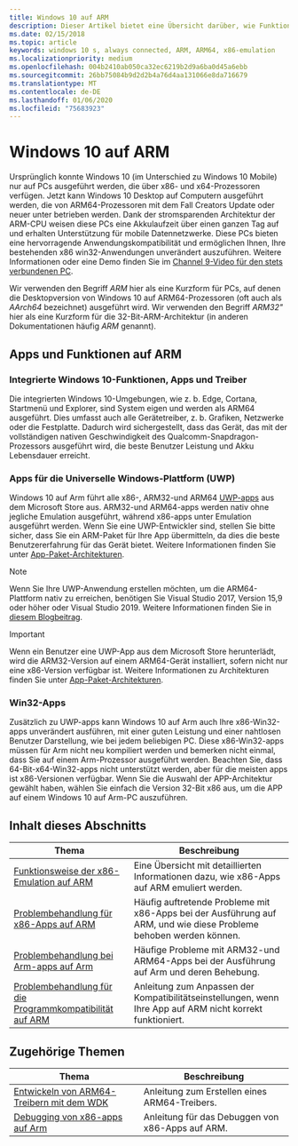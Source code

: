 ```yaml
---
title: Windows 10 auf ARM
description: Dieser Artikel bietet eine Übersicht darüber, wie Funktionen und Apps auf ARM ausgeführt werden, welche Einschränkungen bestehen und wo Sie weitere Informationen erhalten können.
ms.date: 02/15/2018
ms.topic: article
keywords: windows 10 s, always connected, ARM, ARM64, x86-emulation
ms.localizationpriority: medium
ms.openlocfilehash: 004b2410ab050ca32ec6219b2d9a6ba0d45a6ebb
ms.sourcegitcommit: 26bb75084b9d2d2b4a76d4aa131066e8da716679
ms.translationtype: MT
ms.contentlocale: de-DE
ms.lasthandoff: 01/06/2020
ms.locfileid: "75683923"
---
```

# <a name="windows-10-on-arm"></a>Windows 10 auf ARM
Ursprünglich konnte Windows 10 (im Unterschied zu Windows 10 Mobile) nur auf PCs ausgeführt werden, die über x86- und x64-Prozessoren verfügen. Jetzt kann Windows 10 Desktop auf Computern ausgeführt werden, die von ARM64-Prozessoren mit dem Fall Creators Update oder neuer unter betrieben werden. Dank der stromsparenden Architektur der ARM-CPU weisen diese PCs eine Akkulaufzeit über einen ganzen Tag auf und erhalten Unterstützung für mobile Datennetzwerke. Diese PCs bieten eine hervorragende Anwendungskompatibilität und ermöglichen Ihnen, Ihre bestehenden x86 win32-Anwendungen unverändert auszuführen. Weitere Informationen oder eine Demo finden Sie im [Channel 9-Video für den stets verbundenen PC](https://channel9.msdn.com/Events/Build/2017/P4171).

Wir verwenden den Begriff *ARM* hier als eine Kurzform für PCs, auf denen die Desktopversion von Windows 10 auf ARM64-Prozessoren (oft auch als *AArch64* bezeichnet) ausgeführt wird.  Wir verwenden den Begriff *ARM32"* hier als eine Kurzform für die 32-Bit-ARM-Architektur (in anderen Dokumentationen häufig *ARM* genannt).

## <a name="apps-and-experiences-on-arm"></a>Apps und Funktionen auf ARM

### <a name="built-in-windows-10-experiences-apps-and-drivers"></a>Integrierte Windows 10-Funktionen, Apps und Treiber
Die integrierten Windows 10-Umgebungen, wie z. b. Edge, Cortana, Startmenü und Explorer, sind System eigen und werden als ARM64 ausgeführt. Dies umfasst auch alle Gerätetreiber, z. b. Grafiken, Netzwerke oder die Festplatte. Dadurch wird sichergestellt, dass das Gerät, das mit der vollständigen nativen Geschwindigkeit des Qualcomm-Snapdragon-Prozessors ausgeführt wird, die beste Benutzer Leistung und Akku Lebensdauer erreicht.

### <a name="universal-windows-platform-uwp-apps"></a>Apps für die Universelle Windows-Plattform (UWP)
Windows 10 auf Arm führt alle x86-, ARM32-und ARM64 [UWP-apps](../get-started/universal-application-platform-guide.md) aus dem Microsoft Store aus. ARM32-und ARM64-apps werden nativ ohne jegliche Emulation ausgeführt, während x86-apps unter Emulation ausgeführt werden. Wenn Sie eine UWP-Entwickler sind, stellen Sie bitte sicher, dass Sie ein ARM-Paket für Ihre App übermitteln, da dies die beste Benutzererfahrung für das Gerät bietet. Weitere Informationen finden Sie unter [App-Paket-Architekturen](/windows/msix/package/device-architecture).

>[!NOTE]
> Wenn Sie Ihre UWP-Anwendung erstellen möchten, um die ARM64-Plattform nativ zu erreichen, benötigen Sie Visual Studio 2017, Version 15,9 oder höher oder Visual Studio 2019. Weitere Informationen finden Sie in [diesem Blogbeitrag](https://blogs.windows.com/buildingapps/2018/11/15/official-support-for-windows-10-on-arm-development).


>[!IMPORTANT]
> Wenn ein Benutzer eine UWP-App aus dem Microsoft Store herunterlädt, wird die ARM32-Version auf einem ARM64-Gerät installiert, sofern nicht nur eine x86-Version verfügbar ist. Weitere Informationen zu Architekturen finden Sie unter [App-Paket-Architekturen](/windows/msix/package/device-architecture).

### <a name="win32-apps"></a>Win32-Apps
Zusätzlich zu UWP-apps kann Windows 10 auf Arm auch Ihre x86-Win32-apps unverändert ausführen, mit einer guten Leistung und einer nahtlosen Benutzer Darstellung, wie bei jedem beliebigen PC. Diese x86-Win32-apps müssen für Arm nicht neu kompiliert werden und bemerken nicht einmal, dass Sie auf einem Arm-Prozessor ausgeführt werden. Beachten Sie, dass 64-Bit-x64-Win32-apps nicht unterstützt werden, aber für die meisten apps ist x86-Versionen verfügbar.  Wenn Sie die Auswahl der APP-Architektur gewählt haben, wählen Sie einfach die Version 32-Bit x86 aus, um die APP auf einem Windows 10 auf Arm-PC auszuführen.

## <a name="in-this-section"></a>Inhalt dieses Abschnitts
|Thema | Beschreibung |
|-----|-----|
|[Funktionsweise der x86-Emulation auf ARM](apps-on-arm-x86-emulation.md)|Eine Übersicht mit detaillierten Informationen dazu, wie x86-Apps auf ARM emuliert werden.|
|[Problembehandlung für x86-Apps auf ARM](apps-on-arm-troubleshooting-x86.md)|Häufig auftretende Probleme mit x86-Apps bei der Ausführung auf ARM, und wie diese Probleme behoben werden können. |
|[Problembehandlung bei Arm-apps auf Arm](apps-on-arm-troubleshooting-arm32.md)|Häufige Probleme mit ARM32-und ARM64-Apps bei der Ausführung auf Arm und deren Behebung. |
|[Problembehandlung für die Programmkompatibilität auf ARM](apps-on-arm-program-compat-troubleshooter.md)|Anleitung zum Anpassen der Kompatibilitätseinstellungen, wenn Ihre App auf ARM nicht korrekt funktioniert. |

## <a name="related-topics"></a>Zugehörige Themen
|Thema | Beschreibung |
|-----|-----|
|[Entwickeln von ARM64-Treibern mit dem WDK](https://docs.microsoft.com/windows-hardware/drivers/develop/building-arm64-drivers)|Anleitung zum Erstellen eines ARM64-Treibers. |
| [Debugging von x86-apps auf Arm](https://docs.microsoft.com/windows-hardware/drivers/debugger/debugging-arm64) | Anleitung für das Debuggen von x86-Apps auf ARM. |
